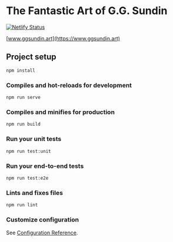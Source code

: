 # The Fantastic Art of G.G. Sundin

[![Netlify Status](https://api.netlify.com/api/v1/badges/18b8b077-52ab-431d-91a1-f40fab8c81ff/deploy-status)](https://app.netlify.com/sites/gg-art/deploys)

[www.ggsundin.art](https://www.ggsundin.art)

## Project setup

```
npm install
```

### Compiles and hot-reloads for development

```
npm run serve
```

### Compiles and minifies for production

```
npm run build
```

### Run your unit tests

```
npm run test:unit
```

### Run your end-to-end tests

```
npm run test:e2e
```

### Lints and fixes files

```
npm run lint
```

### Customize configuration

See [Configuration Reference](https://cli.vuejs.org/config/).
